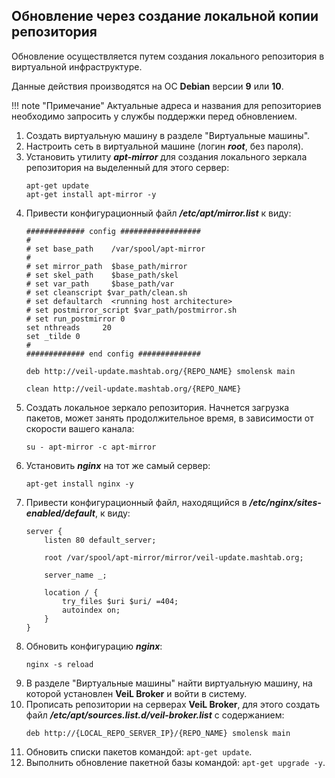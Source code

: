 ## Обновление через создание локальной копии репозитория

Обновление осуществляется путем создания локального репозитория в виртуальной инфраструктуре.

Данные действия производятся на ОС **Debian** версии **9** или **10**.


!!! note "Примечание"
    Актуальные адреса и названия для репозиториев необходимо запросить у службы поддержки перед обновлением.

1. Создать виртуальную машину в разделе "Виртуальные машины".
2. Настроить сеть в виртуальной машине (логин **_root_**, без пароля).
3. Установить утилиту **_apt-mirror_** для создания локального зеркала репозитория на выделенный для этого сервер:
    ```
    apt-get update
    apt-get install apt-mirror -y
    ```
4. Привести конфигурационный файл **_/etc/apt/mirror.list_** к виду:
    ```
    ############# config ##################
    #
    # set base_path    /var/spool/apt-mirror
    #
    # set mirror_path  $base_path/mirror
    # set skel_path    $base_path/skel
    # set var_path     $base_path/var
    # set cleanscript $var_path/clean.sh
    # set defaultarch  <running host architecture>
    # set postmirror_script $var_path/postmirror.sh
    # set run_postmirror 0
    set nthreads     20
    set _tilde 0
    #
    ############# end config ##############
    
    deb http://veil-update.mashtab.org/{REPO_NAME} smolensk main
    
    clean http://veil-update.mashtab.org/{REPO_NAME}
    ```
5. Создать локальное зеркало репозитория. Начнется загрузка пакетов, может занять продолжительное время, в зависимости от скорости вашего канала:
    ```
    su - apt-mirror -c apt-mirror
    ```
6. Установить **_nginx_** на тот же самый сервер:
    ```
    apt-get install nginx -y
    ```
7. Привести конфигурационный файл, находящийся в **_/etc/nginx/sites-enabled/default_**, к виду:
    ```
    server {
        listen 80 default_server;
    
        root /var/spool/apt-mirror/mirror/veil-update.mashtab.org;
    
        server_name _;
    
        location / {
            try_files $uri $uri/ =404;
            autoindex on;
        }
    }
    ```
8. Обновить конфигурацию **_nginx_**:
    ```
    nginx -s reload
    ```
9. В разделе "Виртуальные машины" найти виртуальную машину, на которой установлен **VeiL Broker** и войти в систему.
10. Прописать репозитории на серверах **VeiL Broker**, для этого создать файл **_/etc/apt/sources.list.d/veil-broker.list_** с содержанием:
    ```
    deb http://{LOCAL_REPO_SERVER_IP}/{REPO_NAME} smolensk main
    ```
11. Обновить списки пакетов командой: `apt-get update`.
12. Выполнить обновление пакетной базы командой: `apt-get upgrade -y`.